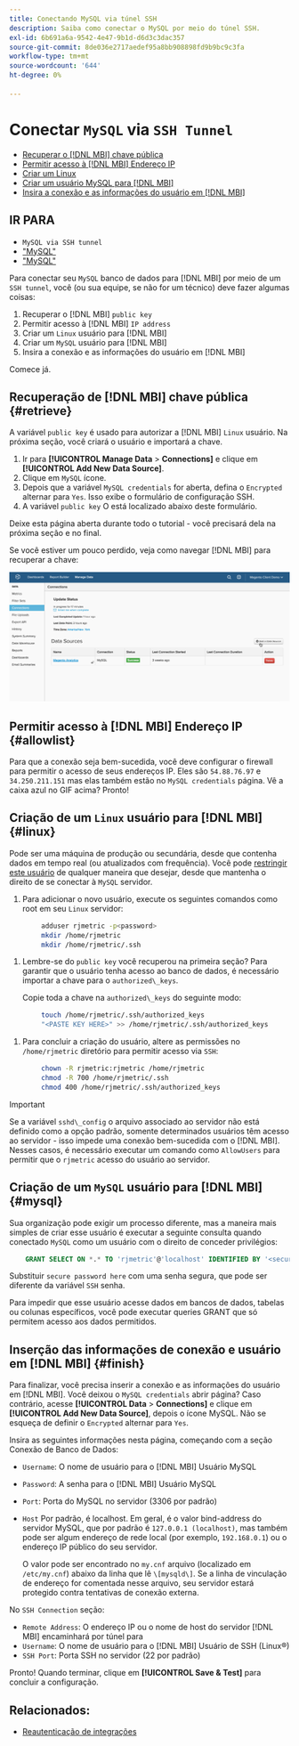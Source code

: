 ```yaml
---
title: Conectando MySQL via túnel SSH
description: Saiba como conectar o MySQL por meio do túnel SSH.
exl-id: 6b691a6a-9542-4e47-9b1d-d6d3c3dac357
source-git-commit: 8de036e2717aedef95a8bb908898fd9b9bc9c3fa
workflow-type: tm+mt
source-wordcount: '644'
ht-degree: 0%

---
```


# Conectar `MySQL` via `SSH Tunnel`

* [Recuperar o [!DNL MBI] chave pública](#retrieve)
* [Permitir acesso à [!DNL MBI] Endereço IP](#allowlist)
* [Criar um Linux](#linux)
* [Criar um usuário MySQL para [!DNL MBI]](#mysql)
* [Insira a conexão e as informações do usuário em [!DNL MBI]](#finish)

## IR PARA

* `MySQL via SSH tunnel`
* [&quot;MySQL&quot;](../integrations/mysql-via-a-direct-connection.md)
* [&quot;MySQL&quot;](../integrations/mysql-via-cpanel.md)

Para conectar seu `MySQL` banco de dados para [!DNL MBI] por meio de um `SSH tunnel`, você (ou sua equipe, se não for um técnico) deve fazer algumas coisas:

1. Recuperar o [!DNL MBI] `public key`
1. Permitir acesso à [!DNL MBI] `IP address`
1. Criar um `Linux` usuário para [!DNL MBI]
1. Criar um `MySQL` usuário para [!DNL MBI]
1. Insira a conexão e as informações do usuário em [!DNL MBI]

Comece já.

## Recuperação de [!DNL MBI] chave pública {#retrieve}

A variável `public key` é usado para autorizar a [!DNL MBI] `Linux` usuário. Na próxima seção, você criará o usuário e importará a chave.

1. Ir para **[!UICONTROL Manage Data** > **Connections]** e clique em **[!UICONTROL Add New Data Source]**.
1. Clique em `MySQL` ícone.
1. Depois que a variável `MySQL credentials` for aberta, defina o `Encrypted` alternar para `Yes`. Isso exibe o formulário de configuração SSH.
1. A variável `public key` O está localizado abaixo deste formulário.

Deixe esta página aberta durante todo o tutorial - você precisará dela na próxima seção e no final.

Se você estiver um pouco perdido, veja como navegar [!DNL MBI] para recuperar a chave:

![](../../../assets/MySQL_SSH.gif)<!--{: width="770"}-->

## Permitir acesso à [!DNL MBI] Endereço IP {#allowlist}

Para que a conexão seja bem-sucedida, você deve configurar o firewall para permitir o acesso de seus endereços IP. Eles são `54.88.76.97` e `34.250.211.151` mas elas também estão no `MySQL credentials` página. Vê a caixa azul no GIF acima? Pronto!

## Criação de um `Linux` usuário para [!DNL MBI] {#linux}

Pode ser uma máquina de produção ou secundária, desde que contenha dados em tempo real (ou atualizados com frequência). Você pode [restringir este usuário](../../../administrator/account-management/restrict-db-access.md) de qualquer maneira que desejar, desde que mantenha o direito de se conectar à `MySQL` servidor.

1. Para adicionar o novo usuário, execute os seguintes comandos como root em seu `Linux` servidor:

```bash
        adduser rjmetric -p<password>
        mkdir /home/rjmetric
        mkdir /home/rjmetric/.ssh
```

1. Lembre-se do `public key` você recuperou na primeira seção? Para garantir que o usuário tenha acesso ao banco de dados, é necessário importar a chave para o `authorized\_keys`.

   Copie toda a chave na `authorized\_keys` do seguinte modo:

```bash
        touch /home/rjmetric/.ssh/authorized_keys
        "<PASTE KEY HERE>" >> /home/rjmetric/.ssh/authorized_keys
```

1. Para concluir a criação do usuário, altere as permissões no `/home/rjmetric` diretório para permitir acesso via `SSH`:

```bash
        chown -R rjmetric:rjmetric /home/rjmetric
        chmod -R 700 /home/rjmetric/.ssh
        chmod 400 /home/rjmetric/.ssh/authorized_keys
```

>[!IMPORTANT]
>
>Se a variável `sshd\_config` o arquivo associado ao servidor não está definido como a opção padrão, somente determinados usuários têm acesso ao servidor - isso impede uma conexão bem-sucedida com o [!DNL MBI]. Nesses casos, é necessário executar um comando como `AllowUsers` para permitir que o `rjmetric` acesso do usuário ao servidor.

## Criação de um `MySQL` usuário para [!DNL MBI] {#mysql}

Sua organização pode exigir um processo diferente, mas a maneira mais simples de criar esse usuário é executar a seguinte consulta quando conectado `MySQL` como um usuário com o direito de conceder privilégios:

```sql
    GRANT SELECT ON *.* TO 'rjmetric'@'localhost' IDENTIFIED BY '<secure password here>';
```

Substituir `secure password here` com uma senha segura, que pode ser diferente da variável `SSH` senha.

Para impedir que esse usuário acesse dados em bancos de dados, tabelas ou colunas específicos, você pode executar queries GRANT que só permitem acesso aos dados permitidos.

## Inserção das informações de conexão e usuário em [!DNL MBI] {#finish}

Para finalizar, você precisa inserir a conexão e as informações do usuário em [!DNL MBI]. Você deixou o `MySQL credentials` abrir página? Caso contrário, acesse **[!UICONTROL Data** > **Connections]** e clique em **[!UICONTROL Add New Data Source]**, depois o ícone MySQL. Não se esqueça de definir o `Encrypted` alternar para `Yes`.

Insira as seguintes informações nesta página, começando com a seção Conexão de Banco de Dados:

* `Username`: O nome de usuário para o [!DNL MBI] Usuário MySQL
* `Password`: A senha para o [!DNL MBI] Usuário MySQL
* `Port`: Porta do MySQL no servidor (3306 por padrão)
* `Host` Por padrão, é localhost. Em geral, é o valor bind-address do servidor MySQL, que por padrão é `127.0.0.1 (localhost)`, mas também pode ser algum endereço de rede local (por exemplo, `192.168.0.1`) ou o endereço IP público do seu servidor.

   O valor pode ser encontrado no `my.cnf` arquivo (localizado em `/etc/my.cnf`) abaixo da linha que lê `\[mysqld\]`. Se a linha de vinculação de endereço for comentada nesse arquivo, seu servidor estará protegido contra tentativas de conexão externa.

No `SSH Connection` seção:

* `Remote Address`: O endereço IP ou o nome de host do servidor [!DNL MBI] encaminhará por túnel para
* `Username`: O nome de usuário para o [!DNL MBI] Usuário de SSH (Linux®)
* `SSH Port`: Porta SSH no servidor (22 por padrão)

Pronto! Quando terminar, clique em **[!UICONTROL Save & Test]** para concluir a configuração.

## Relacionados:

* [Reautenticação de integrações](https://experienceleague.adobe.com/docs/commerce-knowledge-base/kb/how-to/mbi-reauthenticating-integrations.html?lang=en)
